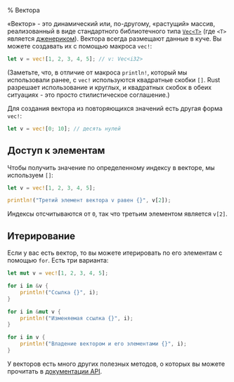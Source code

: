 % Вектора

«Вектор» - это динамический или, по-другому, «растущий» массив, реализованный в
виде стандартного библиотечного типа [`Vec<T>`][vec] (где `<T>` является
[дженериком][generic]). Вектора всегда размещают данные в куче. Вы можете
создавать их с помощью макроса `vec!`:

```rust
let v = vec![1, 2, 3, 4, 5]; // v: Vec<i32>
```

(Заметьте, что, в отличие от макроса `println!`, который мы использовали ранее,
с `vec!` используются квадратные скобки `[]`. Rust разрешает использование и
круглых, и квадратных скобок в обеих ситуациях - это просто стилистическое
соглашение.)

Для создания вектора из повторяющихся значений есть другая форма `vec!`:

```rust
let v = vec![0; 10]; // десять нулей
```

## Доступ к элементам

Чтобы получить значение по определенному индексу в векторе, мы используем `[]`:

```rust
let v = vec![1, 2, 3, 4, 5];

println!("Третий элемент вектора v равен {}", v[2]);
```

Индексы отсчитываются от `0`, так что третьим элементом является `v[2]`.

## Итерирование

Если у вас есть вектор, то вы можете итерировать по его элементам с помощью
`for`. Есть три варианта:

```rust
let mut v = vec![1, 2, 3, 4, 5];

for i in &v {
    println!("Ссылка {}", i);
}

for i in &mut v {
    println!("Изменяемая ссылка {}", i);
}

for i in v {
    println!("Владение вектором и его элементами {}", i);
}
```

У векторов есть много других полезных методов, о которых вы можете прочитать в
[документации API][vec].

[vec]: http://doc.rust-lang.org/std/vec/index.html
[generic]: generics.html
